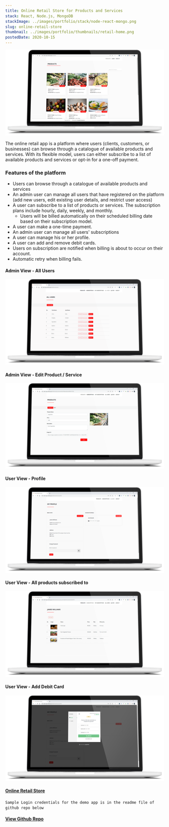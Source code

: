 ```yaml
---
title: Online Retail Store for Products and Services
stack: React, Node.js, MongoDB
stackImage: ../images/portfolio/stack/node-react-mongo.png
slug: online-retail-store
thumbnail: ../images/portfolio/thumbnails/retail-home.png
postedDate: 2020-10-15
---
```


![Website Screen ](../images/portfolio/featured/retail-app/retail-home.png)

The online retail app is a platform where users (clients, customers, or businesses) can browse through a catalogue of available products and services. With its flexible model, users can either subscribe to a list of available products and services or opt-in for a one-off payment.

### Features of the platform
- Users can browse through a catalogue of available products and services
- An admin user can manage all users that have registered on the platform (add new users, edit existing user details, and restrict user access)
- A user can subscribe to a list of products or services. The subscription plans include hourly, daily, weekly, and monthly.
    - Users will be billed automatically on their scheduled billing date based on their subscription model.
- A user can make a one-time payment.
- An admin user can manage all users' subscriptions 
- A user can manage his or her profile.
- A user can add and remove debit cards.
- Users on subscription are notified when billing is about to occur on their account.
- Automatic retry when billing fails.

#### Admin View - All Users

![Admin View - All Users ](../images/portfolio/featured/retail-app/retail-admin-all-users.png)

#### Admin View - Edit Product / Service
![Admin View - Edit Product ](../images/portfolio/featured/retail-app/retail-admin-edit-product.png)

#### User View - Profile
![User View - Profile ](../images/portfolio/featured/retail-app/retail-user-profile.png)

#### User View - All products subscribed to
![User View - Subscription Page ](../images/portfolio/featured/retail-app/retail-user-subscriptions.png)


#### User View - Add Debit Card
![User View - Add Debit Card ](../images/portfolio/featured/retail-app/retail-add-card.png)


#### <a href="https://retail-app.netlify.app/" target="_blank" title="Go to Demo App">Online Retail Store</a>
`Sample Login credentials for the demo app is in the readme file of github repo below`

#### <a href="https://github.com/omob/online-retail-application" target="_blank" title="View Github Repo">View Github Repo</a> 